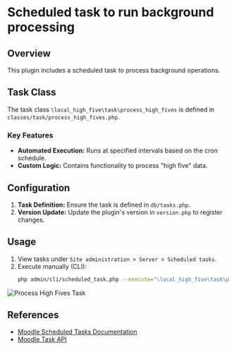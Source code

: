 # Scheduled task to run background processing

## Overview
This plugin includes a scheduled task to process background operations.

## Task Class
The task class `\local_high_five\task\process_high_fives` is defined in `classes/task/process_high_fives.php`.

### Key Features
- **Automated Execution:** Runs at specified intervals based on the cron schedule.
- **Custom Logic:** Contains functionality to process "high five" data.

## Configuration
1. **Task Definition:** Ensure the task is defined in `db/tasks.php`.
2. **Version Update:** Update the plugin's version in `version.php` to register changes.

## Usage
1. View tasks under `Site administration > Server > Scheduled tasks`.
2. Execute manually (CLI):
   ```bash
   php admin/cli/scheduled_task.php --execute="\local_high_five\task\process_high_fives"

![Process High Fives Task](/docs/images/task.png)

## References

- [Moodle Scheduled Tasks Documentation](https://docs.moodle.org/405/en/Scheduled_tasks)
- [Moodle Task API](https://moodledev.io/docs/4.5/apis/subsystems/task/scheduled)
